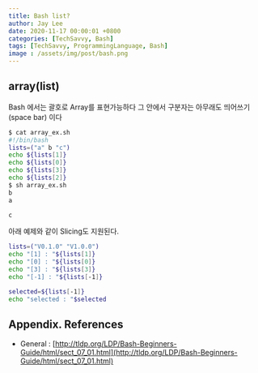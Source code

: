 ```yaml
---
title: Bash list?
author: Jay Lee
date: 2020-11-17 00:00:01 +0800
categories: [TechSavvy, Bash]
tags: [TechSavvy, ProgrammingLanguage, Bash]
image : /assets/img/post/bash.png
---
```


## array(list)

Bash 에서는 괄호로 Array를 표현가능하다
그 안에서 구분자는 아무래도 띄어쓰기(space bar) 이다

``` sh
$ cat array_ex.sh
#!/bin/bash
lists=("a" b "c")
echo ${lists[1]}
echo ${lists[0]}
echo ${lists[3]}
echo ${lists[2]}
$ sh array_ex.sh
b
a

c
```

아래 예제와 같이 Slicing도 지원된다.

``` sh
lists=("V0.1.0" "V1.0.0")
echo "[1] : "${lists[1]}
echo "[0] : "${lists[0]}
echo "[3] : "${lists[3]}
echo "[-1] : "${lists[-1]}

selected=${lists[-1]}
echo "selected : "$selected
``` 


## Appendix. References

- General : [http://tldp.org/LDP/Bash-Beginners-Guide/html/sect_07_01.html](http://tldp.org/LDP/Bash-Beginners-Guide/html/sect_07_01.html)

